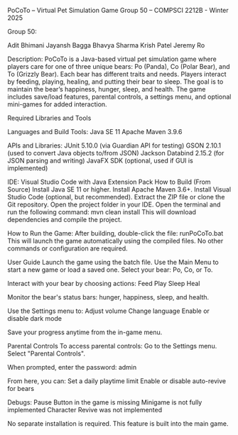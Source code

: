 PoCoTo – Virtual Pet Simulation Game
Group 50 – COMPSCI 2212B - Winter 2025

Group 50:

Adit Bhimani
Jayansh Bagga
Bhavya Sharma
Krish Patel
Jeremy Ro

Description:
PoCoTo is a Java-based virtual pet simulation game where players care for one of three unique bears: Po (Panda), Co (Polar Bear), and To (Grizzly Bear). Each bear has different traits and needs. Players interact by feeding, playing, healing, and putting their bear to sleep. The goal is to maintain the bear’s happiness, hunger, sleep, and health.
The game includes save/load features, parental controls, a settings menu, and optional mini-games for added interaction.


Required Libraries and Tools

Languages and Build Tools:
Java SE 11
Apache Maven 3.9.6

APIs and Libraries:
JUnit 5.10.0 (via Guardian API for testing)
GSON 2.10.1 (used to convert Java objects to/from JSON)
Jackson Databind 2.15.2 (for JSON parsing and writing)
JavaFX SDK (optional, used if GUI is implemented)

IDE:
Visual Studio Code with Java Extension Pack
How to Build (From Source)
Install Java SE 11 or higher.
Install Apache Maven 3.6+.
Install Visual Studio Code (optional, but recommended).
Extract the ZIP file or clone the Git repository.
Open the project folder in your IDE.
Open the terminal and run the following command:
mvn clean install
This will download dependencies and compile the project.


How to Run the Game:
After building, double-click the file:
runPoCoTo.bat
This will launch the game automatically using the compiled files.
No other commands or configuration are required.


User Guide
Launch the game using the batch file.
Use the Main Menu to start a new game or load a saved one.
Select your bear: Po, Co, or To.

Interact with your bear by choosing actions:
Feed
Play
Sleep
Heal

Monitor the bear's status bars: hunger, happiness, sleep, and health.

Use the Settings menu to:
Adjust volume
Change language
Enable or disable dark mode

Save your progress anytime from the in-game menu.


Parental Controls
To access parental controls:
Go to the Settings menu.
Select "Parental Controls".

When prompted, enter the password:
admin

From here, you can:
Set a daily playtime limit
Enable or disable auto-revive for bears

Debugs:
Pause Button in the game is missing
Minigame is not fully implemented
Character Revive was not implemented


No separate installation is required. This feature is built into the main game.